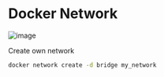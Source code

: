 # Docker Network

![image](https://user-images.githubusercontent.com/111989928/212470383-f9dfd0fe-b2f6-4cc6-9112-bc476098df83.png)

Create own network
```sh
docker network create -d bridge my_network
```
